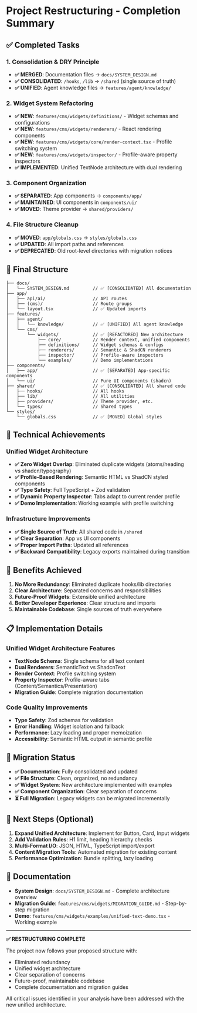 # Project Restructuring - Completion Summary

## ✅ Completed Tasks

### 1. Consolidation & DRY Principle
- **✅ MERGED**: Documentation files → `docs/SYSTEM_DESIGN.md`
- **✅ CONSOLIDATED**: `/hooks`, `/lib` → `/shared` (single source of truth)
- **✅ UNIFIED**: Agent knowledge files → `features/agent/knowledge/`

### 2. Widget System Refactoring 
- **✅ NEW**: `features/cms/widgets/definitions/` - Widget schemas and configurations
- **✅ NEW**: `features/cms/widgets/renderers/` - React rendering components  
- **✅ NEW**: `features/cms/widgets/core/render-context.tsx` - Profile switching system
- **✅ NEW**: `features/cms/widgets/inspector/` - Profile-aware property inspectors
- **✅ IMPLEMENTED**: Unified TextNode architecture with dual rendering

### 3. Component Organization
- **✅ SEPARATED**: App components → `components/app/`
- **✅ MAINTAINED**: UI components in `components/ui/`
- **✅ MOVED**: Theme provider → `shared/providers/`

### 4. File Structure Cleanup
- **✅ MOVED**: `app/globals.css` → `styles/globals.css`
- **✅ UPDATED**: All import paths and references
- **✅ DEPRECATED**: Old root-level directories with migration notices

## 📁 Final Structure

```
├── docs/
│   └── SYSTEM_DESIGN.md         // ✅ [CONSOLIDATED] All documentation
├── app/
│   ├── api/ai/                  // API routes
│   ├── (cms)/                   // Route groups  
│   └── layout.tsx               // ✅ Updated imports
├── features/
│   ├── agent/                   
│   │   └── knowledge/           // ✅ [UNIFIED] All agent knowledge
│   └── cms/
│       └── widgets/             // ✅ [REFACTORED] New architecture
│           ├── core/            // Render context, unified components
│           ├── definitions/     // Widget schemas & configs
│           ├── renderers/       // Semantic & ShadCN renderers
│           ├── inspector/       // Profile-aware inspectors
│           └── examples/        // Demo implementations
├── components/
│   ├── app/                     // ✅ [SEPARATED] App-specific components
│   └── ui/                      // Pure UI components (shadcn)
├── shared/                      // ✅ [CONSOLIDATED] All shared code
│   ├── hooks/                   // All hooks
│   ├── lib/                     // All utilities  
│   ├── providers/               // Theme provider, etc.
│   └── types/                   // Shared types
└── styles/
    └── globals.css              // ✅ [MOVED] Global styles
```

## 🔧 Technical Achievements

### Unified Widget Architecture
- **✅ Zero Widget Overlap**: Eliminated duplicate widgets (atoms/heading vs shadcn/typography)
- **✅ Profile-Based Rendering**: Semantic HTML vs ShadCN styled components
- **✅ Type Safety**: Full TypeScript + Zod validation
- **✅ Dynamic Property Inspector**: Tabs adapt to current render profile
- **✅ Demo Implementation**: Working example with profile switching

### Infrastructure Improvements
- **✅ Single Source of Truth**: All shared code in `/shared`
- **✅ Clear Separation**: App vs UI components
- **✅ Proper Import Paths**: Updated all references
- **✅ Backward Compatibility**: Legacy exports maintained during transition

## 🎯 Benefits Achieved

1. **No More Redundancy**: Eliminated duplicate hooks/lib directories
2. **Clear Architecture**: Separated concerns and responsibilities  
3. **Future-Proof Widgets**: Extensible unified architecture
4. **Better Developer Experience**: Clear structure and imports
5. **Maintainable Codebase**: Single sources of truth everywhere

## 📋 Implementation Details

### Unified Widget Architecture Features
- **TextNode Schema**: Single schema for all text content
- **Dual Renderers**: SemanticText vs ShadcnText
- **Render Context**: Profile switching system
- **Property Inspector**: Profile-aware tabs (Content/Semantics/Presentation)
- **Migration Guide**: Complete migration documentation

### Code Quality Improvements
- **Type Safety**: Zod schemas for validation
- **Error Handling**: Widget isolation and fallback
- **Performance**: Lazy loading and proper memoization
- **Accessibility**: Semantic HTML output in semantic profile

## 🔄 Migration Status

- **✅ Documentation**: Fully consolidated and updated
- **✅ File Structure**: Clean, organized, no redundancy
- **✅ Widget System**: New architecture implemented with examples
- **✅ Component Organization**: Clear separation of concerns
- **⏳ Full Migration**: Legacy widgets can be migrated incrementally

## 🚀 Next Steps (Optional)

1. **Expand Unified Architecture**: Implement for Button, Card, Input widgets
2. **Add Validation Rules**: H1 limit, heading hierarchy checks
3. **Multi-Format I/O**: JSON, HTML, TypeScript import/export
4. **Content Migration Tools**: Automated migration for existing content
5. **Performance Optimization**: Bundle splitting, lazy loading

## 📖 Documentation

- **System Design**: `docs/SYSTEM_DESIGN.md` - Complete architecture overview
- **Migration Guide**: `features/cms/widgets/MIGRATION_GUIDE.md` - Step-by-step migration
- **Demo**: `features/cms/widgets/examples/unified-text-demo.tsx` - Working example

---

**✅ RESTRUCTURING COMPLETE**

The project now follows your proposed structure with:
- Eliminated redundancy
- Unified widget architecture  
- Clear separation of concerns
- Future-proof, maintainable codebase
- Complete documentation and migration guides

All critical issues identified in your analysis have been addressed with the new unified architecture.
